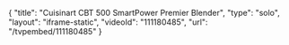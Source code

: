 {
    "title": "Cuisinart CBT 500 SmartPower Premier Blender",
    "type": "solo",
    "layout": "iframe-static",
    "videoId": "111180485",
    "url": "\/tvpembed\/111180485"
}